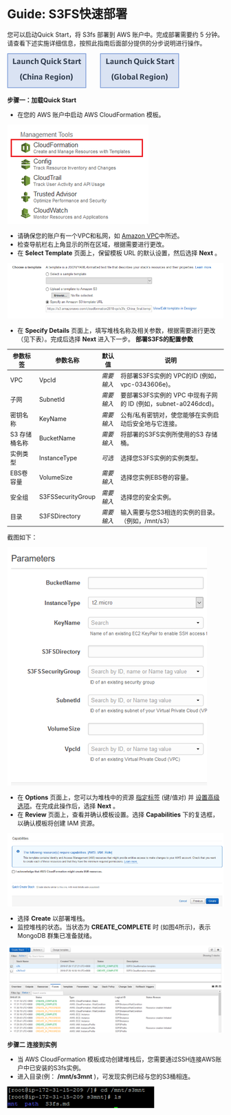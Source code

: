 # Guide: S3FS快速部署

您可以启动Quick Start，将 S3fs 部署到 AWS 账户中。完成部署需要约 5 分钟。请查看下述实施详细信息，按照此指南后面部分提供的分步说明进行操作。

[![Image link china](assets/S3fs/ChinaRegion.png)](https://console.amazonaws.cn/cloudformation/home?region=cn-north-1#/stacks/new?stackName=S3FS&templateURL=https://s3.cn-north-1.amazonaws.com.cn/chinalabs/s3fs.template) &nbsp;&nbsp;&nbsp;&nbsp;&nbsp;&nbsp;&nbsp;[![Image link global](assets/S3fs/GlobalRegion.png)](https://console.aws.amazon.com/cloudformation/home?region=us-east-1#/stacks/new?stackName=S3FS&templateURL=https://s3-us-west-2.amazonaws.com/chinalabs/s3fs.template)

**步骤一：加载Quick Start**

- 在您的 AWS 账户中启动 AWS CloudFormation 模板。

![](assets/S3fs/01.png)

- 请确保您的账户有一个VPC和私网，如 [Amazon VPC](http://docs.aws.amazon.com/AmazonVPC/latest/UserGuide/VPC_DHCP_Options.html)中所述。
- 检查导航栏右上角显示的所在区域，根据需要进行更改。
- 在 **Select Template** 页面上，保留模板 URL 的默认设置，然后选择 **Next** 。

![](assets/S3fs/02.png)

- 在 **Specify Details** 页面上，填写堆栈名称及相关参数，根据需要进行更改（见下表）。完成后选择 **Next** 进入下一步。
  **部署S3FS的配置参数**

| 参数标签 | 参数名称 | 默认值 | 说明 |
| --- | --- | --- | --- |
| VPC | VpcId | _需要输入_ | 将部署S3FS实例的 VPC的ID (例如，vpc-0343606e)。 |
| 子网 | SubnetId | _需要输入_ | 要部署S3FS实例的 VPC 中现有子网的 ID (例如，subnet-a0246dcd)。 |
| 密钥名称 | KeyName | _需要输入_ | 公有/私有密钥对，使您能够在实例启动后安全地与它连接。|
| S3 存储桶名称 | BucketName | _需要输入_ | 将部署的S3FS实例所使用的S3 存储桶。 |
| 实例类型 | InstanceType | _可选_ | 选择您S3FS实例的实例类型。|
| EBS卷容量 | VolumeSize | _需要输入_ | 选择您实例EBS卷的容量。|
| 安全组 | S3FSSecurityGroup | _需要输入_ | 选择您的安全实例。|
| 目录 | S3FSDirectory | _需要输入_ | 输入需要与您S3相连的实例的目录。（例如，/mnt/s3）|

截图如下：

![](assets/S3fs/03.png)

- 在 **Options** 页面上，您可以为堆栈中的资源 [指定标签](https://docs.aws.amazon.com/AWSCloudFormation/latest/UserGuide/aws-properties-resource-tags.html) (键/值对) 并 [设置高级选项](https://docs.aws.amazon.com/AWSCloudFormation/latest/UserGuide/cfn-console-add-tags.html)。在完成此操作后，选择 **Next** 。
- 在 **Review** 页面上，查看并确认模板设置。选择 **Capabilities** 下的复选框，以确认模板将创建 IAM 资源。

![](assets/S3fs/04.png)

- 选择 **Create** 以部署堆栈。
- 监控堆栈的状态。当状态为 **CREATE\_COMPLETE** 时 (如图4所示)，表示 MongoDB 群集已准备就绪。

![](assets/S3fs/05.png)

****步骤二 连接到实例****
- 当 AWS CloudFormation 模板成功创建堆栈后，您需要通过SSH连接AWS账户中已安装的S3fs实例。
- 进入目录(例： **/mnt/s3mnt** )，可发现实例已经与您的S3桶相连。

![](assets/S3fs/06.png)
